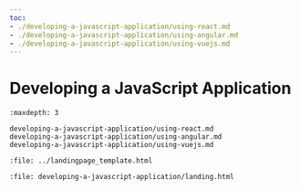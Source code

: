 ```yaml
---
toc:
- ./developing-a-javascript-application/using-react.md
- ./developing-a-javascript-application/using-angular.md
- ./developing-a-javascript-application/using-vuejs.md
---
```

# Developing a JavaScript Application

```{toctree}
:maxdepth: 3

developing-a-javascript-application/using-react.md
developing-a-javascript-application/using-angular.md
developing-a-javascript-application/using-vuejs.md
```

```{raw} html
:file: ../landingpage_template.html
```

```{raw} html
:file: developing-a-javascript-application/landing.html
```